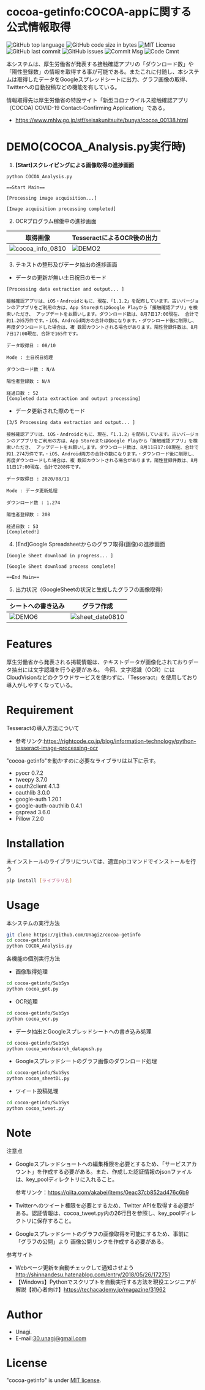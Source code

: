 # cocoa-getinfo:COCOA-appに関する公式情報取得

![GitHub top language](https://img.shields.io/github/languages/top/Unagi2/cocoa-getinfo?style=flat-square)
![GitHub code size in bytes](https://img.shields.io/github/languages/code-size/Unagi2/cocoa-getinfo?style=flat-square)
![MIT License](http://img.shields.io/badge/license-MIT-blue.svg?style=flat-square)
![GitHub last commit](https://img.shields.io/github/last-commit/Unagi2/cocoa-getinfo?style=flat-square)
![GitHub issues](https://img.shields.io/github/issues/Unagi2/cocoa-getinfo?style=flat-square)
![Commit Msg](https://img.shields.io/badge/Commit%20message-Ja-brightgreen.svg?style=flat-square)
![Code Cmnt](https://img.shields.io/badge/code%20comment-Ja-brightgreen.svg?style=flat-square)

本システムは、厚生労働省が発表する接触確認アプリの「ダウンロード数」や「陽性登録数」の情報を取得する事が可能である。またこれに付随し、本システムは取得したデータをGoogleスプレッドシートに出力、グラフ画像の取得、Twitterへの自動投稿などの機能を有している。

情報取得先は厚生労働省の特設サイト「新型コロナウイルス接触確認アプリ（COCOA) COVID-19 Contact-Confirming Application」である。

-   <https://www.mhlw.go.jp/stf/seisakunitsuite/bunya/cocoa_00138.html>

# DEMO(COCOA_Analysis.py実行時)

1.  **[Start]スクレイピングによる画像取得の進捗画面**

```
python COCOA_Analysis.py

==Start Main==

[Processing image acquisition...]

[Image acquisition processing completed]
```

2.  OCRプログラム稼働中の進捗画面

| 取得画像 | TesseractによるOCR後の出力 |
| ---|---|
| ![cocoa_info_0810](https://user-images.githubusercontent.com/34627350/89762922-618e9680-db2c-11ea-8d15-e53a7fc5c570.png) | ![DEMO2](https://user-images.githubusercontent.com/34627350/89762891-4d4a9980-db2c-11ea-8410-b460420d9b95.png) |

3.  テキストの整形及びデータ抽出の進捗画面
- データの更新が無い土日祝日のモード
```
[Processing data extraction and output... ]

接触確認アプリは、iOS・Androidともに、現在、「1.1.2」を配布しています。古いバージョンのアプブリをご利用の方は、App StoreまたはGoogle Playから「接触確認アプリ」を検索いただき、 アップデートをお願いします。ダウンロード数は、8月7日17:00現在、 合計で約1.205万件です。・iOS、Android両方の合計の数になります。・ダウンロード後に削除し、再度ダウンロードした場合は、複 数回カウントされる場合があります。陽性登録件数は、8月7日17:00現在、合計で165件です。

データ取得日 : 08/10

Mode : 土日祝日処理

ダウンロード数 : N/A

陽性者登録数 : N/A

経過日数 : 52
[Completed data extraction and output processing]

```

- データ更新された際のモード
```
[3/5 Processing data extraction and output... ]

接触確認アプリは、iOS・Androidともに、現在、「1.1.2」を配布しています。古いバージョンのアプブリをご利用の方は、App StoreまたはGoogle Playから「接触確認アプリ」を検索いただき、 アップデートをお願いします。ダウンロード数は、8月11日17:00現在、合計で約1.274万件です。・iOS、Android両方の合計の数になります。・ダウンロード後に削除し、再度ダウンロードした場合は、複 数回カウントされる場合があります。陽性登録件数は、8月11日17:00現在、合計で208件です。

データ取得日 : 2020/08/11

Mode : データ更新処理

ダウンロード数 : 1.274

陽性者登録数 : 208

経過日数 : 53
[Completed!]
```

4.  [End]Google Spreadsheetからのグラフ取得(画像)の進捗画面
```
[Google Sheet download in progress... ]

[Google Sheet download process complete]

==End Main==

```

5.  出力状況（GoogleSheetの状況と生成したグラフの画像取得）

| シートへの書き込み | グラフ作成 |
| ---|---|
| ![DEMO6](https://user-images.githubusercontent.com/34627350/89765181-c9df7700-db30-11ea-8f40-a9fc773907de.png) | ![sheet_date0810](https://user-images.githubusercontent.com/34627350/89763552-ba126380-db2d-11ea-8f75-0ad5d2d800d6.png) |

# Features

厚生労働省から発表される掲載情報は、テキストデータが画像化されておりデータ抽出には文字認識を行う必要がある。
今回、文字認識（OCR）にはCloudVisionなどのクラウドサービスを使わずに、「Tesseract」を使用しており導入がしやすくなっている。

# Requirement

Tesseractの導入方法について

-   参考リンク:<https://rightcode.co.jp/blog/information-technology/python-tesseract-image-processing-ocr>

"cocoa-getinfo"を動かすのに必要なライブラリは以下に示す。

-   pyocr 0.7.2
-   tweepy 3.7.0
-   oauth2client 4.1.3
-   oauthlib 3.0.0
-   google-auth 1.20.1
-   google-auth-oauthlib 0.4.1
-   gspread 3.6.0
-   Pillow 7.2.0

# Installation

未インストールのライブラリについては、適宜pipコマンドでインストールを行う

```bash
pip install [ライブラリ名]
```

# Usage

本システムの実行方法

```bash
git clone https://github.com/Unagi2/cocoa-getinfo
cd cocoa-getinfo
python COCOA_Analysis.py
```

各機能の個別実行方法

-   画像取得処理

```bash
cd cocoa-getinfo/SubSys
python cocoa_get.py
```

-   OCR処理

```bash
cd cocoa-getinfo/SubSys
python cocoa_ocr.py
```

-   データ抽出とGoogleスプレッドシートへの書き込み処理

```bash
cd cocoa-getinfo/SubSys
python cocoa_wordsearch_datapush.py
```

-   Googleスプレッドシートのグラフ画像のダウンロード処理

```bash
cd cocoa-getinfo/SubSys
python cocoa_sheetDL.py
```

-   ツイート投稿処理

```bash
cd cocoa-getinfo/SubSys
python cocoa_tweet.py
```

# Note

注意点

-   Googleスプレッドショートへの編集権限を必要とするため、「サービスアカウント」を作成する必要がある。また、作成した認証情報のjsonファイルは、key_poolディレクトリに入れること。

    参考リンク：<https://qiita.com/akabei/items/0eac37cb852ad476c6b9>
-   Twitterへのツイート権限を必要とするため、Twitter APIを取得する必要がある。認証情報は、cocoa_tweet.py内の26行目を参照し、key_poolディレクトリに保存すること。
-   Googleスプレッドシートのグラフの画像取得を可能にするため、事前に「グラフの公開」より 画像公開リンクを作成する必要がある。

参考サイト

-   Webページ更新を自動チェックして通知させよう <http://shinnandesu.hatenablog.com/entry/2018/05/26/172751>
-   【Windows】Pythonでスクリプトを自動実行する方法を現役エンジニアが解説【初心者向け】<https://techacademy.jp/magazine/31962>
# Author

-   Unagi.
-   E-mail:30.unagi@gmail.com

# License

"cocoa-getinfo" is under [MIT license](https://en.wikipedia.org/wiki/MIT_License).
